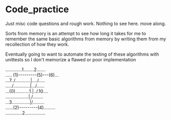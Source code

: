 # Code_practice
Just misc code questions and rough work. Nothing to see here. move along.

Sorts from memory is an attempt to see how long it takes for me to remember the same basic algorithms from memory by writing them from my recollection of how they work.

Eventually going to want to automate the testing of these algorithms with unittests so I don't memorize a flawed or poor implementation


.............1........2.......<br />
..... (1)---------(5)---(6)...<br />
...7../............|..../.....<br />
...../.............|.../......<br />
...(0)...........1.|../.10....<br />
.....\.............|./........<br />
...3..\............|/.........<br />
......(2)---------(4).........<br />
.............2................<br />
